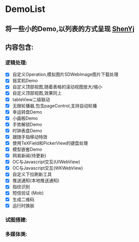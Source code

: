 # DemoList

## 将一些小的Demo,以列表的方式呈现 [ShenYj](https://github.com/ShenYj)

## 内容包含:
### 逻辑处理:
- [X] 自定义Operation,模拟图片SDWebImage图片下载处理
- [X] 摇奖机Demo
- [X] 自定义顶部视图,随着表格的滚动视图放大/缩小
- [X] 自定义顶部视图,效果同上
- [X] tableView二级联动
- [X] 无限轮播器,包含pageControl,支持自动轮播
- [X] 幸运转盘Demo
- [X] 小画板Demo
- [X] 手势解锁Demo
- [X] 时钟表盘Demo
- [X] 跟随手指移动特效
- [X] 使用TeXField和PickerView的键盘处理
- [X] 模型嵌套Demo
- [X] 网易新闻(待更新)
- [X] OC与Javascript交互(UIWebView)
- [X] OC与Javascript交互(WKWebView)
- [X] 自定义下拉刷新工具
- [X] 推送通知(本地推送通知)
- [X] 指纹识别
- [X] 短信验证 (Mob)
- [X] 生成二维码
- [X] 运行时换肤
### 试图搭建:
### 多媒体类:
